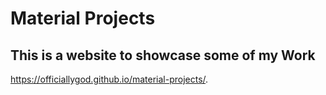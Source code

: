 # Material Projects
## This is a website to showcase some of my Work
https://officiallygod.github.io/material-projects/. 

